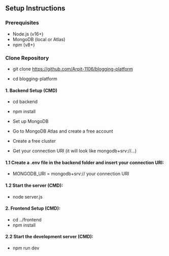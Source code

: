 ## Setup Instructions

### Prerequisites
- Node.js (v16+)
- MongoDB (local or Atlas)
- npm (v8+)

### Clone Repository

- git clone https://github.com/Arpit-1106/blogging-platform

- cd blogging-platform

#### 1. Backend Setup (CMD)

- cd backend
- npm install

- Set up MongoDB
- Go to MongoDB Atlas and create a free account

- Create a free cluster

- Get your connection URI (it will look like mongodb+srv://...)


#### 1.1 Create a .env file in the backend folder and insert your connection URI:

- MONGODB_URI = mongodb+srv:// your connection URI

#### 1.2 Start the server (CMD):

- node server.js

#### 2. Frontend Setup (CMD):

- cd ../frontend
- npm install

#### 2.2 Start the development server (CMD):

- npm run dev